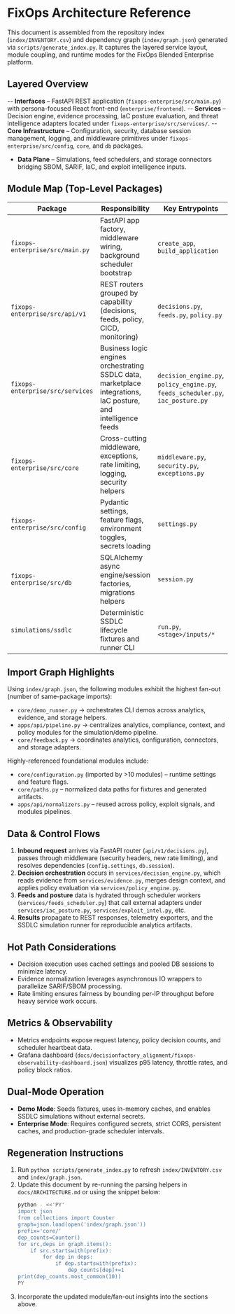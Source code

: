 # FixOps Architecture Reference

This document is assembled from the repository index (`index/INVENTORY.csv`) and dependency graph (`index/graph.json`) generated via `scripts/generate_index.py`. It captures the layered service layout, module coupling, and runtime modes for the FixOps Blended Enterprise platform.

## Layered Overview
-- **Interfaces** – FastAPI REST application (`fixops-enterprise/src/main.py`) with persona-focused React front-end (`enterprise/frontend`).
-- **Services** – Decision engine, evidence processing, IaC posture evaluation, and threat intelligence adapters located under `fixops-enterprise/src/services/`.
-- **Core Infrastructure** – Configuration, security, database session management, logging, and middleware primitives under `fixops-enterprise/src/config`, `core`, and `db` packages.
- **Data Plane** – Simulations, feed schedulers, and storage connectors bridging SBOM, SARIF, IaC, and exploit intelligence inputs.

## Module Map (Top-Level Packages)
| Package | Responsibility | Key Entrypoints |
| --- | --- | --- |
| `fixops-enterprise/src/main.py` | FastAPI app factory, middleware wiring, background scheduler bootstrap | `create_app`, `build_application` |
| `fixops-enterprise/src/api/v1` | REST routers grouped by capability (decisions, feeds, policy, CICD, monitoring) | `decisions.py`, `feeds.py`, `policy.py` |
| `fixops-enterprise/src/services` | Business logic engines orchestrating SSDLC data, marketplace integrations, IaC posture, and intelligence feeds | `decision_engine.py`, `policy_engine.py`, `feeds_scheduler.py`, `iac_posture.py` |
| `fixops-enterprise/src/core` | Cross-cutting middleware, exceptions, rate limiting, logging, security helpers | `middleware.py`, `security.py`, `exceptions.py` |
| `fixops-enterprise/src/config` | Pydantic settings, feature flags, environment toggles, secrets loading | `settings.py` |
| `fixops-enterprise/src/db` | SQLAlchemy async engine/session factories, migrations helpers | `session.py` |
| `simulations/ssdlc` | Deterministic SSDLC lifecycle fixtures and runner CLI | `run.py`, `<stage>/inputs/*` |

## Import Graph Highlights
Using `index/graph.json`, the following modules exhibit the highest fan-out (number of same-package imports):
- `core/demo_runner.py` → orchestrates CLI demos across analytics, evidence, and storage helpers.
- `apps/api/pipeline.py` → centralizes analytics, compliance, context, and policy modules for the simulation/demo pipeline.
- `core/feedback.py` → coordinates analytics, configuration, connectors, and storage adapters.

Highly-referenced foundational modules include:
- `core/configuration.py` (imported by >10 modules) – runtime settings and feature flags.
- `core/paths.py` – normalized data paths for fixtures and generated artifacts.
- `apps/api/normalizers.py` – reused across policy, exploit signals, and modules pipelines.

## Data & Control Flows
1. **Inbound request** arrives via FastAPI router (`api/v1/decisions.py`), passes through middleware (security headers, new rate limiting), and resolves dependencies (`config.settings`, `db.session`).
2. **Decision orchestration** occurs in `services/decision_engine.py`, which reads evidence from `services/evidence.py`, merges design context, and applies policy evaluation via `services/policy_engine.py`.
3. **Feeds and posture** data is hydrated through scheduler workers (`services/feeds_scheduler.py`) that call external adapters under `services/iac_posture.py`, `services/exploit_intel.py`, etc.
4. **Results** propagate to REST responses, telemetry exporters, and the SSDLC simulation runner for reproducible analytics artifacts.

## Hot Path Considerations
- Decision execution uses cached settings and pooled DB sessions to minimize latency.
- Evidence normalization leverages asynchronous IO wrappers to parallelize SARIF/SBOM processing.
- Rate limiting ensures fairness by bounding per-IP throughput before heavy service work occurs.

## Metrics & Observability
- Metrics endpoints expose request latency, policy decision counts, and scheduler heartbeat data.
- Grafana dashboard (`docs/decisionfactory_alignment/fixops-observability-dashboard.json`) visualizes p95 latency, throttle rates, and policy block ratios.

## Dual-Mode Operation
- **Demo Mode**: Seeds fixtures, uses in-memory caches, and enables SSDLC simulations without external secrets.
- **Enterprise Mode**: Requires configured secrets, strict CORS, persistent caches, and production-grade scheduler intervals.

## Regeneration Instructions
1. Run `python scripts/generate_index.py` to refresh `index/INVENTORY.csv` and `index/graph.json`.
2. Update this document by re-running the parsing helpers in `docs/ARCHITECTURE.md` or using the snippet below:
   ```bash
   python - <<'PY'
   import json
   from collections import Counter
   graph=json.load(open('index/graph.json'))
   prefix='core/'
   dep_counts=Counter()
   for src,deps in graph.items():
       if src.startswith(prefix):
           for dep in deps:
               if dep.startswith(prefix):
                   dep_counts[dep]+=1
   print(dep_counts.most_common(10))
   PY
   ```
3. Incorporate the updated module/fan-out insights into the sections above.
